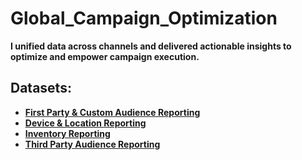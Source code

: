 # Global_Campaign_Optimization

**I unified data across channels and delivered actionable insights to optimize and empower campaign execution.**

## Datasets:

+ **[First Party & Custom Audience Reporting]([url](https://docs.google.com/spreadsheets/d/1VWs8d2yBqC-wMoaxc6G6uzn-ueKfzl82lwLbi6ogX38/edit?usp=sharing)https://docs.google.com/spreadsheets/d/1VWs8d2yBqC-wMoaxc6G6uzn-ueKfzl82lwLbi6ogX38/edit?usp=sharing)**
+ **[Device & Location Reporting]([url](https://drive.google.com/file/d/1Vhxi-xQoSWBzJj62XSH4WU5LfFOxVJKB/view)https://drive.google.com/file/d/1Vhxi-xQoSWBzJj62XSH4WU5LfFOxVJKB/view)**
+ **[Inventory Reporting]([url](https://drive.google.com/file/d/1X2HEA4sHajaUOuIbMgXuDSWV0YFcIINj/view)https://drive.google.com/file/d/1X2HEA4sHajaUOuIbMgXuDSWV0YFcIINj/view)**
+ **[Third Party Audience Reporting]([url](https://docs.google.com/spreadsheets/d/1BpbfeyhVeLKtLzfqZELzxprOs0VtjnvN/edit?usp=sharing&ouid=116318347696972130751&rtpof=true&sd=true)https://docs.google.com/spreadsheets/d/1BpbfeyhVeLKtLzfqZELzxprOs0VtjnvN/edit?usp=sharing&ouid=116318347696972130751&rtpof=true&sd=true)**

